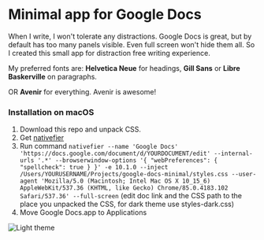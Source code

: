 # Minimal app for Google Docs

When I write, I won't tolerate any distractions. Google Docs is great, but by default has too many panels visible. Even full screen won't hide them all. So I created this small app for distraction free writing experience.

My preferred fonts are: **Helvetica Neue** for headings, **Gill Sans** or **Libre Baskerville** on paragraphs.

OR **Avenir** for everything. Avenir is awesome!

### Installation on macOS

1. Download this repo and unpack CSS.
2. Get [nativefier](https://github.com/jiahaog/nativefier/)
3. Run command `nativefier --name 'Google Docs' 'https://docs.google.com/document/d/YOURDOCUMENT/edit' --internal-urls '.*' --browserwindow-options '{ "webPreferences": { "spellcheck": true } }' -e 10.1.0 --inject /Users/YOURUSERNAME/Projects/google-docs-minimal/styles.css --user-agent 'Mozilla/5.0 (Macintosh; Intel Mac OS X 10_15_6) AppleWebKit/537.36 (KHTML, like Gecko) Chrome/85.0.4183.102 Safari/537.36' --full-screen` (edit doc link and the CSS path to the place you unpacked the CSS, for dark theme use styles-dark.css)
4. Move Google Docs.app to Applications

![Light theme](https://i.imgur.com/ex1D3RQ.png "Screenshot")
